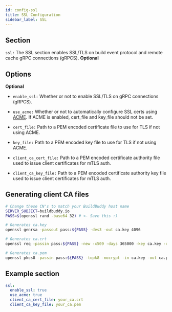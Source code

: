 ```yaml
---
id: config-ssl
title: SSL Configuration
sidebar_label: SSL
---
```


## Section

`ssl:` The SSL section enables SSL/TLS on build event protocol and remote cache gRPC connections (gRPCS). **Optional**

## Options

**Optional**

- `enable_ssl:` Whether or not to enable SSL/TLS on gRPC connections (gRPCS).

- `use_acme:` Whether or not to automatically configure SSL certs using [ACME](https://en.wikipedia.org/wiki/Automated_Certificate_Management_Environment). If ACME is enabled, cert_file and key_file should not be set.

- `cert_file:` Path to a PEM encoded certificate file to use for TLS if not using ACME.

- `key_file:` Path to a PEM encoded key file to use for TLS if not using ACME.

- `client_ca_cert_file:` Path to a PEM encoded certificate authority file used to issue client certificates for mTLS auth.

- `client_ca_key_file:` Path to a PEM encoded certificate authority key file used to issue client certificates for mTLS auth.

## Generating client CA files

```bash
# Change these CN's to match your BuildBuddy host name
SERVER_SUBJECT=buildbuddy.io
PASS=$(openssl rand -base64 32) # <- Save this :)

# Generates ca.key
openssl genrsa -passout pass:${PASS} -des3 -out ca.key 4096

# Generates ca.crt
openssl req -passin pass:${PASS} -new -x509 -days 365000 -key ca.key -out ca.crt -subj "/CN=${SERVER_SUBJECT}"

# Generates ca.pem
openssl pkcs8 -passin pass:${PASS} -topk8 -nocrypt -in ca.key -out ca.pem

```

## Example section

```yaml title="config.yaml"
ssl:
  enable_ssl: true
  use_acme: true
  client_ca_cert_file: your_ca.crt
  client_ca_key_file: your_ca.pem
```

